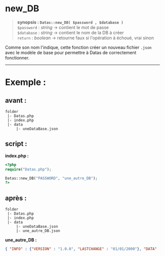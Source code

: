 # new_DB

> **synopsis : `Datas::new_DB( $password , $database )`**  
> `$password` : *string* -> contient le mot de passe  
> `$database` : *string* -> contient le nom de la DB à créer  
> `return` : *boolean* -> retourne faux si l'opération à échoué, vrai sinon  

Comme son nom l'indique, cette fonction créer un nouveau fichier `.json` avec le modèle de base pour permettre à Datas de correctement fonctionner.

---

# Exemple : 

## avant :

```
folder
 |- Datas.php
 |- index.php
 |- data
     |- uneDataBase.json
```

## script :

**index.php :**  

```php
<?php
require("Datas.php");

Datas::new_DB("PASSWORD", "une_autre_DB");
?>
```

## après :

```
folder
 |- Datas.php
 |- index.php
 |- data
     |- uneDataBase.json
     |- une_autre_DB.json
```

**une_autre_DB :**  

```JSON
{ "INFO" : {"VERSION" : "1.0.0", "LASTCHANGE" : "01/01/2000"}, "DATA" : []}
```